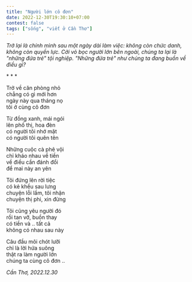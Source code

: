 ```yaml
---
title: "Người lớn cô đơn"
date: 2022-12-30T19:30:10+07:00
contest: false
tags: ["sống", "viết ở Cần Thơ"]
---
```

*Trở lại là chính mình sau một ngày dài làm việc: không còn chức danh, không còn quyền lực. Cởi vỏ bọc người lớn bên ngoài, chúng ta lại là "những đứa trẻ" tội nghiệp. "Những đứa trẻ" như chúng ta đang buồn về điều gì?*  
  
\* \* \*
  
Trở về căn phòng nhỏ  
chẳng có gì mới hơn  
ngày này qua tháng nọ  
tôi ở cùng cô đơn  
  
Từ đồng xanh, mái ngói  
lên phố thị, hoa đèn  
có người tôi nhớ mặt  
có người tôi quên tên  
  
Những cuộc cà phê vội  
chỉ kháo nhau về tiền  
về điều cần đánh đổi  
để mai này an yên  
  
Tôi đứng lên rời tiệc  
có kẻ khều sau lưng  
chuyện lỗi lầm, tôi nhận  
chuyện thị phi, xin đừng  
  
Tôi cũng yêu người đó  
rồi tan vỡ, buồn thay  
có tiền và .. tất cả  
không có nhau sau này  
  
Câu đầu môi chót lưỡi  
chỉ là lời hứa suông  
thật ra làm người lớn  
chúng ta cùng cô đơn ..  
  
*Cần Thơ, 2022.12.30*